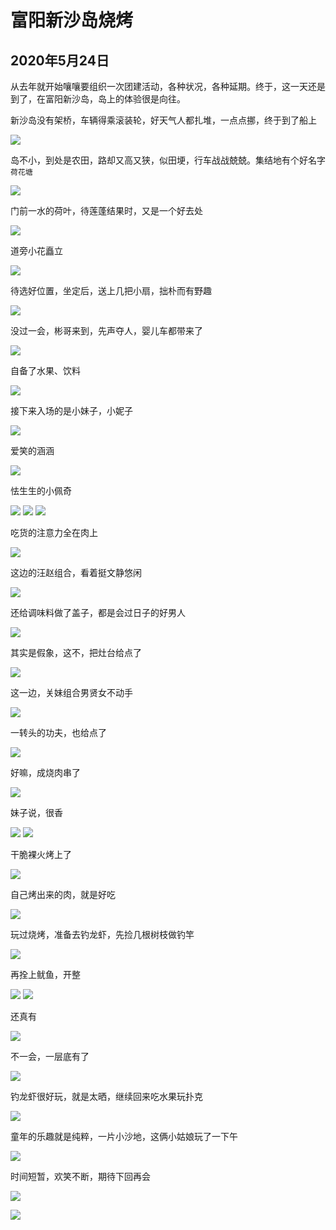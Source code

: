 富阳新沙岛烧烤
=======================

2020年5月24日
-----------------------
从去年就开始嚷嚷要组织一次团建活动，各种状况，各种延期。终于，这一天还是到了，在富阳新沙岛，岛上的体验很是向往。

新沙岛没有架桥，车辆得乘滚装轮，好天气人都扎堆，一点点挪，终于到了船上

![]({{site.url}}/assets/blog-images/20200524/1-1.jpg)

岛不小，到处是农田，路却又高又狭，似田埂，行车战战兢兢。集结地有个好名字`荷花塘`

![]({{site.url}}/assets/blog-images/20200524/1-3.jpg)

门前一水的荷叶，待莲蓬结果时，又是一个好去处

![]({{site.url}}/assets/blog-images/20200524/1-4.jpg)

道旁小花矗立

![]({{site.url}}/assets/blog-images/20200524/1-5.jpg)

待选好位置，坐定后，送上几把小扇，拙朴而有野趣

![]({{site.url}}/assets/blog-images/20200524/1-6.jpg)

没过一会，彬哥来到，先声夺人，婴儿车都带来了

![]({{site.url}}/assets/blog-images/20200524/1-7.jpg)

自备了水果、饮料

![]({{site.url}}/assets/blog-images/20200524/1-8.jpg)

接下来入场的是小妹子，小妮子

![]({{site.url}}/assets/blog-images/20200524/1-9.jpg)

爱笑的涵涵

![]({{site.url}}/assets/blog-images/20200524/1-10.jpg)

怯生生的小佩奇

![]({{site.url}}/assets/blog-images/20200524/1-11.jpg)
![]({{site.url}}/assets/blog-images/20200524/1-12.jpg)
![]({{site.url}}/assets/blog-images/20200524/1-13.jpg)

吃货的注意力全在肉上

![]({{site.url}}/assets/blog-images/20200524/1-14.jpg)

这边的汪赵组合，看着挺文静悠闲

![]({{site.url}}/assets/blog-images/20200524/1-16.jpg)

还给调味料做了盖子，都是会过日子的好男人

![]({{site.url}}/assets/blog-images/20200524/1-32.jpg)

其实是假象，这不，把灶台给点了

![]({{site.url}}/assets/blog-images/20200524/1-24.jpg)

这一边，关妹组合男贤女不动手

![]({{site.url}}/assets/blog-images/20200524/1-31.jpg)

一转头的功夫，也给点了

![]({{site.url}}/assets/blog-images/20200524/1-34.jpg)

好嘛，成烧肉串了

![]({{site.url}}/assets/blog-images/20200524/1-33.jpg)

妹子说，很香

![]({{site.url}}/assets/blog-images/20200524/1-35.jpg)
![]({{site.url}}/assets/blog-images/20200524/1-36.jpg)

干脆裸火烤上了

![]({{site.url}}/assets/blog-images/20200524/1-37.jpg)

自己烤出来的肉，就是好吃

![]({{site.url}}/assets/blog-images/20200524/1-40.jpg)

玩过烧烤，准备去钓龙虾，先捡几根树枝做钓竿

![]({{site.url}}/assets/blog-images/20200524/1-44.jpg)

再拴上鱿鱼，开整

![]({{site.url}}/assets/blog-images/20200524/1-46.jpg)
![]({{site.url}}/assets/blog-images/20200524/1-47.jpg)

还真有

![]({{site.url}}/assets/blog-images/20200524/1-48.jpg)

不一会，一层底有了

![]({{site.url}}/assets/blog-images/20200524/1-49.jpg)

钓龙虾很好玩，就是太晒，继续回来吃水果玩扑克

![]({{site.url}}/assets/blog-images/20200524/1-50.jpg)

童年的乐趣就是纯粹，一片小沙地，这俩小姑娘玩了一下午

![]({{site.url}}/assets/blog-images/20200524/1-45.jpg)

时间短暂，欢笑不断，期待下回再会

![]({{site.url}}/assets/blog-images/20200524/1-42.jpg)

![]({{site.url}}/assets/blog-images/20200524/1-52.jpg)